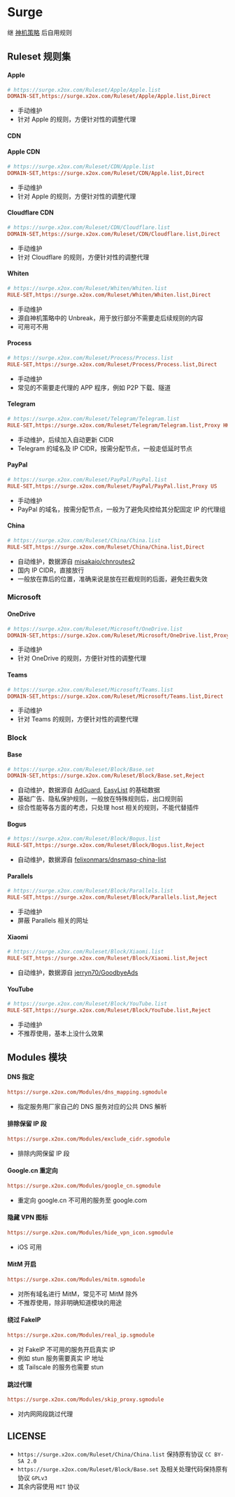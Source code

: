 # Surge

继 [神机策略](https://github.com/DivineEngine/Profiles) 后自用规则

## Ruleset 规则集

#### Apple

```ini
# https://surge.x2ox.com/Ruleset/Apple/Apple.list
DOMAIN-SET,https://surge.x2ox.com/Ruleset/Apple/Apple.list,Direct
```

- 手动维护
- 针对 Apple 的规则，方便针对性的调整代理

#### CDN

#### Apple CDN

```ini
# https://surge.x2ox.com/Ruleset/CDN/Apple.list
DOMAIN-SET,https://surge.x2ox.com/Ruleset/CDN/Apple.list,Direct
```

- 手动维护
- 针对 Apple 的规则，方便针对性的调整代理

#### Cloudflare CDN

```ini
# https://surge.x2ox.com/Ruleset/CDN/Cloudflare.list
DOMAIN-SET,https://surge.x2ox.com/Ruleset/CDN/Cloudflare.list,Direct
```

- 手动维护
- 针对 Cloudflare 的规则，方便针对性的调整代理

#### Whiten

```ini
# https://surge.x2ox.com/Ruleset/Whiten/Whiten.list
RULE-SET,https://surge.x2ox.com/Ruleset/Whiten/Whiten.list,Direct
```

- 手动维护
- 源自神机策略中的 Unbreak，用于放行部分不需要走后续规则的内容
- 可用可不用

#### Process

```ini
# https://surge.x2ox.com/Ruleset/Process/Process.list
RULE-SET,https://surge.x2ox.com/Ruleset/Process/Process.list,Direct
```

- 手动维护
- 常见的不需要走代理的 APP 程序，例如 P2P 下载、隧道

#### Telegram

```ini
# https://surge.x2ox.com/Ruleset/Telegram/Telegram.list
RULE-SET,https://surge.x2ox.com/Ruleset/Telegram/Telegram.list,Proxy HK
```

- 手动维护，后续加入自动更新 CIDR
- Telegram 的域名及 IP CIDR，按需分配节点，一般走低延时节点

#### PayPal

```ini
# https://surge.x2ox.com/Ruleset/PayPal/PayPal.list
RULE-SET,https://surge.x2ox.com/Ruleset/PayPal/PayPal.list,Proxy US
```

- 手动维护
- PayPal 的域名，按需分配节点，一般为了避免风控给其分配固定 IP 的代理组

#### China

```ini
# https://surge.x2ox.com/Ruleset/China/China.list
RULE-SET,https://surge.x2ox.com/Ruleset/China/China.list,Direct
```

- 自动维护，数据源自
  [misakaio/chnroutes2](https://github.com/misakaio/chnroutes2)
- 国内 IP CIDR，直接放行
- 一般放在靠后的位置，准确来说是放在拦截规则的后面，避免拦截失效

### Microsoft

#### OneDrive

```ini
# https://surge.x2ox.com/Ruleset/Microsoft/OneDrive.list
DOMAIN-SET,https://surge.x2ox.com/Ruleset/Microsoft/OneDrive.list,Proxy US
```

- 手动维护
- 针对 OneDrive 的规则，方便针对性的调整代理

#### Teams

```ini
# https://surge.x2ox.com/Ruleset/Microsoft/Teams.list
DOMAIN-SET,https://surge.x2ox.com/Ruleset/Microsoft/Teams.list,Direct
```

- 手动维护
- 针对 Teams 的规则，方便针对性的调整代理

### Block

#### Base

```ini
# https://surge.x2ox.com/Ruleset/Block/Base.set
DOMAIN-SET,https://surge.x2ox.com/Ruleset/Block/Base.set,Reject
```

- 自动维护，数据源自 [AdGuard](https://adguard.com),
  [EasyList](https://easylist.to) 的基础数据
- 基础广告、隐私保护规则，一般放在特殊规则后，出口规则前
- 综合性能等各方面的考虑，只处理 host 相关的规则，不能代替插件

#### Bogus

```ini
# https://surge.x2ox.com/Ruleset/Block/Bogus.list
RULE-SET,https://surge.x2ox.com/Ruleset/Block/Bogus.list,Reject
```

- 自动维护，数据源自
  [felixonmars/dnsmasq-china-list](https://github.com/felixonmars/dnsmasq-china-list)

#### Parallels

```ini
# https://surge.x2ox.com/Ruleset/Block/Parallels.list
RULE-SET,https://surge.x2ox.com/Ruleset/Block/Parallels.list,Reject
```

- 手动维护
- 屏蔽 Parallels 相关的网址

#### Xiaomi

```ini
# https://surge.x2ox.com/Ruleset/Block/Xiaomi.list
RULE-SET,https://surge.x2ox.com/Ruleset/Block/Xiaomi.list,Reject
```

- 自动维护，数据源自
  [jerryn70/GoodbyeAds](https://github.com/jerryn70/GoodbyeAds)

#### YouTube

```ini
# https://surge.x2ox.com/Ruleset/Block/YouTube.list
RULE-SET,https://surge.x2ox.com/Ruleset/Block/YouTube.list,Reject
```

- 手动维护
- 不推荐使用，基本上没什么效果

## Modules 模块

#### DNS 指定

```ini
https://surge.x2ox.com/Modules/dns_mapping.sgmodule
```

- 指定服务用厂家自己的 DNS 服务对应的公共 DNS 解析

#### 排除保留 IP 段

```ini
https://surge.x2ox.com/Modules/exclude_cidr.sgmodule
```

- 排除内网保留 IP 段

#### Google.cn 重定向

```ini
https://surge.x2ox.com/Modules/google_cn.sgmodule
```

- 重定向 google.cn 不可用的服务至 google.com

#### 隐藏 VPN 图标

```ini
https://surge.x2ox.com/Modules/hide_vpn_icon.sgmodule
```

- iOS 可用

#### MitM 开启

```ini
https://surge.x2ox.com/Modules/mitm.sgmodule
```

- 对所有域名进行 MitM，常见不可 MitM 除外
- 不推荐使用，除非明确知道模块的用途

#### 绕过 FakeIP

```ini
https://surge.x2ox.com/Modules/real_ip.sgmodule
```

- 对 FakeIP 不可用的服务开启真实 IP
- 例如 stun 服务需要真实 IP 地址
- 或 Tailscale 的服务也需要 stun

#### 跳过代理

```ini
https://surge.x2ox.com/Modules/skip_proxy.sgmodule
```

- 对内网网段跳过代理

## LICENSE

- `https://surge.x2ox.com/Ruleset/China/China.list` 保持原有协议 `CC BY-SA 2.0`
- `https://surge.x2ox.com/Ruleset/Block/Base.set` 及相关处理代码保持原有协议
  `GPLv3`
- 其余内容使用 `MIT` 协议
